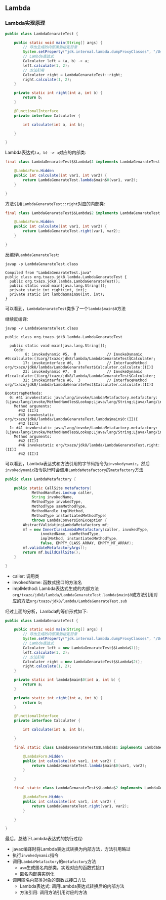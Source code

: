 ## Lambda

### Lambda实现原理

```java
public class LambdaGenarateTest {

    public static void main(String[] args) {
        // 导出生成的内部类到指定目录
        System.setProperty("jdk.internal.lambda.dumpProxyClasses", "/Users/txazo/TxazoProject/java/target/classes");
        // Lambda表达式
        Calculater left = (a, b) -> a;
        left.calculate(1, 2);
        // 方法引用
        Calculater right = LambdaGenarateTest::right;
        right.calculate(1, 2);
    }

    private static int right(int a, int b) {
        return b;
    }

    @FunctionalInterface
    private interface Calculater {

        int calculate(int a, int b);

    }

}
```

Lambda表达式`(a, b) -> a`对应的内部类:

```java
final class LambdaGenarateTest$$Lambda$1 implements LambdaGenarateTest.Calculater {

    @LambdaForm.Hidden
    public int calculate(int var1, int var2) {
        return LambdaGenarateTest.lambda$main$0(var1, var2);
    }

}
```

方法引用`LambdaGenarateTest::right`对应的内部类:

```java
final class LambdaGenarateTest$$Lambda$2 implements LambdaGenarateTest.Calculater {

    @LambdaForm.Hidden
    public int calculate(int var1, int var2) {
        return LambdaGenarateTest.right(var1, var2);
    }

}
```

反编译`LambdaGenarateTest`:

```linux
javap -p LambdaGenarateTest.class
```

```console
Compiled from "LambdaGenarateTest.java"
public class org.txazo.jdk8.lambda.LambdaGenarateTest {
  public org.txazo.jdk8.lambda.LambdaGenarateTest();
  public static void main(java.lang.String[]);
  private static int right(int, int);
  private static int lambda$main$0(int, int);
}
```

可以看到，`LambdaGenarateTest`类多了一个`lambda$main$0`方法

继续反编译:

```linux
javap -v LambdaGenarateTest.class
```

```console
public class org.txazo.jdk8.lambda.LambdaGenarateTest

  public static void main(java.lang.String[]);
    Code:
         8: invokedynamic #5,  0              // InvokeDynamic #0:calculate:()Lorg/txazo/jdk8/lambda/LambdaGenarateTest$Calculater;
        17: invokeinterface #6,  3            // InterfaceMethod org/txazo/jdk8/lambda/LambdaGenarateTest$Calculater.calculate:(II)I
        23: invokedynamic #7,  0              // InvokeDynamic #1:calculate:()Lorg/txazo/jdk8/lambda/LambdaGenarateTest$Calculater;
        32: invokeinterface #6,  3            // InterfaceMethod org/txazo/jdk8/lambda/LambdaGenarateTest$Calculater.calculate:(II)I

BootstrapMethods:
  0: #41 invokestatic java/lang/invoke/LambdaMetafactory.metafactory:(Ljava/lang/invoke/MethodHandles$Lookup;Ljava/lang/String;Ljava/lang/invoke/MethodType;Ljava/lang/invoke/MethodType;Ljava/lang/invoke/MethodHandle;Ljava/lang/invoke/MethodType;)Ljava/lang/invoke/CallSite;
    Method arguments:
      #42 (II)I
      #43 invokestatic org/txazo/jdk8/lambda/LambdaGenarateTest.lambda$main$0:(II)I
      #42 (II)I
  1: #41 invokestatic java/lang/invoke/LambdaMetafactory.metafactory:(Ljava/lang/invoke/MethodHandles$Lookup;Ljava/lang/String;Ljava/lang/invoke/MethodType;Ljava/lang/invoke/MethodType;Ljava/lang/invoke/MethodHandle;Ljava/lang/invoke/MethodType;)Ljava/lang/invoke/CallSite;
    Method arguments:
      #42 (II)I
      #46 invokestatic org/txazo/jdk8/lambda/LambdaGenarateTest.right:(II)I
      #42 (II)I
```

可以看到，Lambda表达式和方法引用的字节码指令为`invokedynamic`，然后`invokedynamic`指令执行时会调用`LambdaMetafactory`的`metafactory`方法

```java
public class LambdaMetafactory {

    public static CallSite metafactory(
            MethodHandles.Lookup caller,
            String invokedName,
            MethodType invokedType,
            MethodType samMethodType,
            MethodHandle implMethod,
            MethodType instantiatedMethodType)
            throws LambdaConversionException {
        AbstractValidatingLambdaMetafactory mf;
        mf = new InnerClassLambdaMetafactory(caller, invokedType,
                invokedName, samMethodType,
                implMethod, instantiatedMethodType,
                false, EMPTY_CLASS_ARRAY, EMPTY_MT_ARRAY);
        mf.validateMetafactoryArgs();
        return mf.buildCallSite();
    }

}
```

* caller: 调用类
* invokedName: 函数式接口的方法名
* implMethod: Lambda表达式生成的内部方法`org/txazo/jdk8/lambda/LambdaGenarateTest.lambda$main$0`或方法引用对应的方法`org/txazo/jdk8/lambda/LambdaGenarateTest.sub`

经过上面的分析，Lambda的等价形式如下:

```java
public class LambdaGenarateTest {

    public static void main(String[] args) {
        // 导出生成的内部类到指定目录
        System.setProperty("jdk.internal.lambda.dumpProxyClasses", "/Users/txazo/TxazoProject/java/target/classes");
        // Lambda表达式
        Calculater left = new LambdaGenarateTest$$Lambda$1();
        left.calculate(1, 2);
        // 方法引用
        Calculater right = new LambdaGenarateTest$$Lambda$2();
        right.calculate(1, 2);
    }

    private static int lambda$main$0(int a, int b) {
        return a;
    }

    private static int right(int a, int b) {
        return b;
    }

    @FunctionalInterface
    private interface Calculater {

        int calculate(int a, int b);

    }

    final static class LambdaGenarateTest$$Lambda$1 implements LambdaGenarateTest.Calculater {

        @LambdaForm.Hidden
        public int calculate(int var1, int var2) {
            return LambdaGenarateTest.lambda$main$0(var1, var2);
        }

    }

    final static class LambdaGenarateTest$$Lambda$2 implements LambdaGenarateTest.Calculater {

        @LambdaForm.Hidden
        public int calculate(int var1, int var2) {
            return LambdaGenarateTest.right(var1, var2);
        }

    }

}
```

最后，总结下Lambda表达式的执行过程:

* javac编译时将Lambda表达式转换为内部方法，方法引用略过
* 执行`invokedynamic`指令
* 调用`LambdaMetafactory`的`metafactory`方法
    * `asm`生成匿名内部类，实现对应的函数式接口
    * 匿名内部类实例化
* 调用匿名内部类对象的函数式接口方法
    * Lambda表达式: 调用Lambda表达式转换后的内部方法
    * 方法引用: 调用方法引用对应的方法
